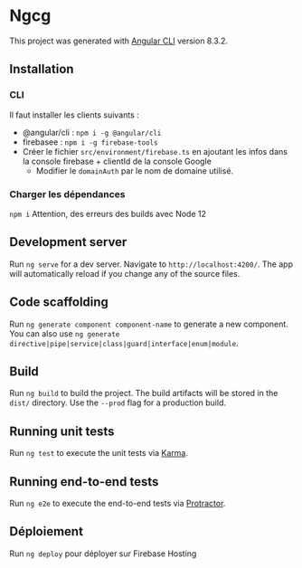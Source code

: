 # Ngcg

This project was generated with [Angular CLI](https://github.com/angular/angular-cli) version 8.3.2.

## Installation
### CLI

Il faut installer les clients suivants :
* @angular/cli : `npm i -g @angular/cli`
* firebasee : `npm i -g firebase-tools`
* Créer le fichier `src/environment/firebase.ts` en ajoutant les infos dans la console firebase + clientId de la console Google
  * Modifier le `domainAuth` par le nom de domaine utilisé.

### Charger les dépendances

`npm i`
Attention, des erreurs des builds avec Node 12

## Development server

Run `ng serve` for a dev server. Navigate to `http://localhost:4200/`. The app will automatically reload if you change any of the source files.

## Code scaffolding

Run `ng generate component component-name` to generate a new component. You can also use `ng generate directive|pipe|service|class|guard|interface|enum|module`.

## Build

Run `ng build` to build the project. The build artifacts will be stored in the `dist/` directory. Use the `--prod` flag for a production build.

## Running unit tests

Run `ng test` to execute the unit tests via [Karma](https://karma-runner.github.io).

## Running end-to-end tests

Run `ng e2e` to execute the end-to-end tests via [Protractor](http://www.protractortest.org/).

## Déploiement

Run `ng deploy` pour déployer sur Firebase Hosting
